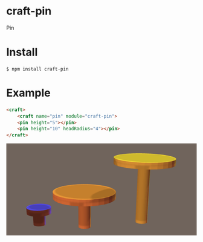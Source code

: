 craft-pin
=========

Pin


# Install

    $ npm install craft-pin

# Example

```html
<craft>
    <craft name="pin" module="craft-pin">
    <pin height="5"></pin>
    <pin height="10" headRadius="4"></pin>    
</craft>
```	

![example](example.png)